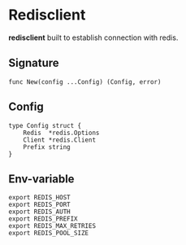 # Redisclient

**redisclient** built to establish connection with redis.

## Signature

```
func New(config ...Config) (Config, error)
```

## Config

```
type Config struct {
	Redis  *redis.Options
	Client *redis.Client
	Prefix string
}
```
## Env-variable

```
export REDIS_HOST
export REDIS_PORT
export REDIS_AUTH
export REDIS_PREFIX
export REDIS_MAX_RETRIES
export REDIS_POOL_SIZE
```